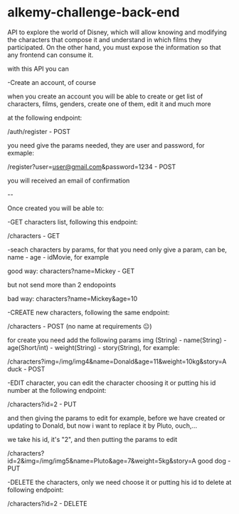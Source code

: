# alkemy-challenge-back-end
API to explore the world of Disney, which will allow knowing and modifying the characters that compose it and understand in which films they participated. On the other hand, you must expose the information so that any frontend can consume it.

with this API you can

-Create an account, of course

when you create an account you will be able to create or get list of characters, films, genders, create one of them, edit it and much more

at the following endpoint:

/auth/register - POST

you need give the params needed, they are user and password, for exmaple:

/register?user=user@gmail.com&password=1234 - POST

you will received an email of confirmation

--

Once created you will be able to: 

-GET characters list, following this endpoint: 

/characters - GET

-seach characters by params, for that you need only give a param, can be, name - age - idMovie, for example

good way: characters?name=Mickey - GET

but not send more than 2 endopoints

bad way: characters?name=Mickey&age=10


-CREATE new characters, following the same endpoint:

/characters - POST (no name at requirements 😐)

for create you need add the following params img (String) - name(String) - age(Short/int) - weight(String) - story(String), for example:

/characters?img=/img/img4&name=Donald&age=11&weight=10kg&story=A duck - POST


-EDIT character, you can edit the character choosing it or putting his id number at the following endpoint:

/characters?id=2 - PUT 

and then giving the params to edit for example, before we have  created or updating to Donald, but now i want to replace it by Pluto, ouch,...

we take his id, it's "2", and then putting the params to edit

/characters?id=2&img=/img/img5&name=Pluto&age=7&weight=5kg&story=A good dog - PUT

-DELETE the characters, only we need choose it or putting his id to delete at following endpoint:

/characters?id=2 - DELETE 

